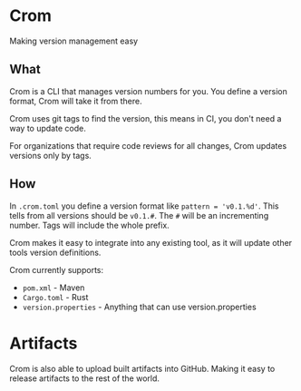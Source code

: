 # Crom
Making version management easy

## What
Crom is a CLI that manages version numbers for you. You define a version format, Crom will take it from there.

Crom uses git tags to find the version, this means in CI, you don't need a way to update code.

For organizations that require code reviews for all changes, Crom updates versions only by tags.

## How
In `.crom.toml` you define a version format like `pattern = 'v0.1.%d'`. This tells from all versions should be `v0.1.#`. The `#` will be an incrementing number. Tags will include the whole prefix.

Crom makes it easy to integrate into any existing tool, as it will update other tools version definitions.

Crom currently supports:
 - `pom.xml` - Maven
 - `Cargo.toml` - Rust
 - `version.properties` - Anything that can use version.properties

# Artifacts
Crom is also able to upload built artifacts into GitHub. Making it easy to release artifacts to the rest of the world.